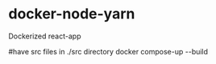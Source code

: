 # docker-node-yarn
Dockerized react-app

#have src files in ./src directory
docker compose-up --build
